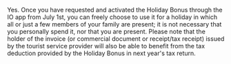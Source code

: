 Yes. Once you have requested and activated the Holiday Bonus through the IO app from July 1st, you can freely choose to use it for a holiday in which all or just a few members of your family are present; it is not necessary that you personally spend it, nor that you are present.
Please note that the holder of the invoice (or commercial document or receipt/tax receipt) issued by the tourist service provider will also be able to benefit from the tax deduction provided by the Holiday Bonus in next year's tax return.
